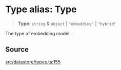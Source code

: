 # Type alias: Type

> **Type**: `string` & `object` \| `"embedding"` \| `"hybrid"`

The type of embedding model.

## Source

[src/datastore/types.ts:155](https://github.com/dexaai/llm-tools/blob/2b78745/src/datastore/types.ts#L155)
